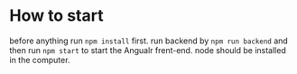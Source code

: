 # How to start

before anything run `npm install` first.
run backend by `npm run backend` and then run `npm start` to start the Angualr frent-end.
node should be installed in the computer.
